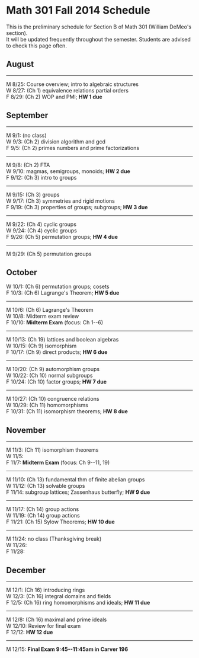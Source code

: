 # Math 301 Fall 2014 Schedule

This is the preliminary schedule for Section B of Math 301
(William DeMeo's section).  
It will be updated frequently throughout the semester. 
Students are advised to check this page often.

## August

---------------------------------------------------------
M 8/25: Course overview; intro to algebraic structures  
W 8/27: (Ch 1) equivalence relations partial orders  
F 8/29: (Ch 2) WOP and PMI; **HW 1 due**  

## September

---------------------------------------------------------
M 9/1: (no class)  
W 9/3: (Ch 2) division algorithm and gcd  
F 9/5: (Ch 2) primes numbers and prime factorizations  

---------------------------------------------------------
M 9/8: (Ch 2) FTA  
W 9/10: magmas, semigroups, monoids; **HW 2 due**  
F 9/12: (Ch 3) intro to groups  

---------------------------------------------------------
M 9/15: (Ch 3) groups  
W 9/17: (Ch 3) symmetries and rigid motions  
F 9/19: (Ch 3) properties of groups; subgroups; **HW 3 due**  

---------------------------------------------------------
M 9/22: (Ch 4) cyclic groups  
W 9/24: (Ch 4) cyclic groups  
F 9/26: (Ch 5) permutation groups; **HW 4 due**  

---------------------------------------------------------
M 9/29: (Ch 5) permutation groups  
  
## October

W 10/1: (Ch 6) permutation groups; cosets  
F 10/3: (Ch 6) Lagrange's Theorem; **HW 5 due**  

---------------------------------------------------------
M 10/6: (Ch 6) Lagrange's Theorem  
W 10/8: Midterm exam review  
F 10/10: **Midterm Exam** (focus: Ch 1--6)  

---------------------------------------------------------
M 10/13: (Ch 19) lattices and boolean algebras  
W 10/15: (Ch 9) isomorphism  
F 10/17: (Ch 9) direct products; **HW 6 due**  

---------------------------------------------------------
M 10/20: (Ch 9) automorphism groups  
W 10/22: (Ch 10) normal subgroups  
F 10/24: (Ch 10) factor groups; **HW 7 due**  

---------------------------------------------------------
M 10/27: (Ch 10) congruence relations  
W 10/29: (Ch 11) homomorphisms  
F 10/31: (Ch 11) isomorphism theorems; **HW 8 due**  

## November

---------------------------------------------------------
M 11/3: (Ch 11) isomorphism theorems  
W 11/5:   
F 11/7: **Midterm Exam** (focus: Ch 9--11, 19)  

---------------------------------------------------------
M 11/10: (Ch 13) fundamental thm of finite abelian groups  
W 11/12: (Ch 13) solvable groups  
F 11/14: subgroup lattices; Zassenhaus butterfly; **HW 9 due**  

---------------------------------------------------------
M 11/17: (Ch 14) group actions  
W 11/19: (Ch 14) group actions  
F 11/21: (Ch 15) Sylow Theorems; **HW 10 due**  

---------------------------------------------------------
M 11/24: no class (Thanksgiving break)   
W 11/26:   
F 11/28:   

## December

---------------------------------------------------------
M 12/1: (Ch 16) introducing rings  
W 12/3: (Ch 16) integral domains and fields  
F 12/5: (Ch 16) ring homomorphisms and ideals; **HW 11 due**  

---------------------------------------------------------
M 12/8: (Ch 16) maximal and prime ideals  
W 12/10: Review for final exam  
F 12/12: **HW 12 due**  

---------------------------------------------------------
M 12/15: **Final Exam 9:45--11:45am in Carver 196**  




                                                                  
